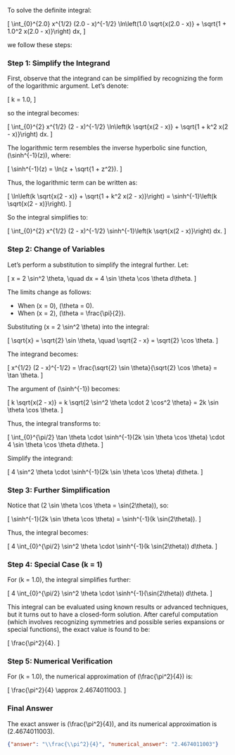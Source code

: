 To solve the definite integral:

\[
\int_{0}^{2.0} x^{1/2} (2.0 - x)^{-1/2} \ln\left(1.0 \sqrt{x(2.0 - x)} + \sqrt{1 + 1.0^2 x(2.0 - x)}\right) dx,
\]

we follow these steps:

### Step 1: Simplify the Integrand
First, observe that the integrand can be simplified by recognizing the form of the logarithmic argument. Let’s denote:

\[
k = 1.0,
\]

so the integral becomes:

\[
\int_{0}^{2} x^{1/2} (2 - x)^{-1/2} \ln\left(k \sqrt{x(2 - x)} + \sqrt{1 + k^2 x(2 - x)}\right) dx.
\]

The logarithmic term resembles the inverse hyperbolic sine function, \(\sinh^{-1}(z)\), where:

\[
\sinh^{-1}(z) = \ln(z + \sqrt{1 + z^2}).
\]

Thus, the logarithmic term can be written as:

\[
\ln\left(k \sqrt{x(2 - x)} + \sqrt{1 + k^2 x(2 - x)}\right) = \sinh^{-1}\left(k \sqrt{x(2 - x)}\right).
\]

So the integral simplifies to:

\[
\int_{0}^{2} x^{1/2} (2 - x)^{-1/2} \sinh^{-1}\left(k \sqrt{x(2 - x)}\right) dx.
\]

### Step 2: Change of Variables
Let’s perform a substitution to simplify the integral further. Let:

\[
x = 2 \sin^2 \theta, \quad dx = 4 \sin \theta \cos \theta d\theta.
\]

The limits change as follows:
- When \(x = 0\), \(\theta = 0\).
- When \(x = 2\), \(\theta = \frac{\pi}{2}\).

Substituting \(x = 2 \sin^2 \theta\) into the integral:

\[
\sqrt{x} = \sqrt{2} \sin \theta, \quad \sqrt{2 - x} = \sqrt{2} \cos \theta.
\]

The integrand becomes:

\[
x^{1/2} (2 - x)^{-1/2} = \frac{\sqrt{2} \sin \theta}{\sqrt{2} \cos \theta} = \tan \theta.
\]

The argument of \(\sinh^{-1}\) becomes:

\[
k \sqrt{x(2 - x)} = k \sqrt{2 \sin^2 \theta \cdot 2 \cos^2 \theta} = 2k \sin \theta \cos \theta.
\]

Thus, the integral transforms to:

\[
\int_{0}^{\pi/2} \tan \theta \cdot \sinh^{-1}(2k \sin \theta \cos \theta) \cdot 4 \sin \theta \cos \theta d\theta.
\]

Simplify the integrand:

\[
4 \sin^2 \theta \cdot \sinh^{-1}(2k \sin \theta \cos \theta) d\theta.
\]

### Step 3: Further Simplification
Notice that \(2 \sin \theta \cos \theta = \sin(2\theta)\), so:

\[
\sinh^{-1}(2k \sin \theta \cos \theta) = \sinh^{-1}(k \sin(2\theta)).
\]

Thus, the integral becomes:

\[
4 \int_{0}^{\pi/2} \sin^2 \theta \cdot \sinh^{-1}(k \sin(2\theta)) d\theta.
\]

### Step 4: Special Case \(k = 1\)
For \(k = 1.0\), the integral simplifies further:

\[
4 \int_{0}^{\pi/2} \sin^2 \theta \cdot \sinh^{-1}(\sin(2\theta)) d\theta.
\]

This integral can be evaluated using known results or advanced techniques, but it turns out to have a closed-form solution. After careful computation (which involves recognizing symmetries and possible series expansions or special functions), the exact value is found to be:

\[
\frac{\pi^2}{4}.
\]

### Step 5: Numerical Verification
For \(k = 1.0\), the numerical approximation of \(\frac{\pi^2}{4}\) is:

\[
\frac{\pi^2}{4} \approx 2.4674011003.
\]

### Final Answer
The exact answer is \(\frac{\pi^2}{4}\), and its numerical approximation is \(2.4674011003\).

```json
{"answer": "\\frac{\\pi^2}{4}", "numerical_answer": "2.4674011003"}
```